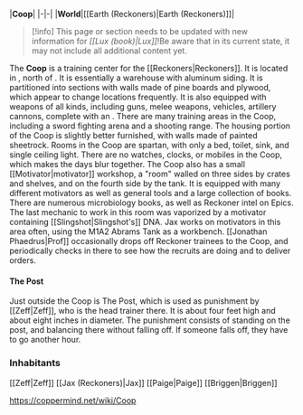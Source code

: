 |**Coop**|
|-|-|
|**World**|[[Earth (Reckoners)\|Earth (Reckoners)]]|

> [!info] This page or section needs to be updated with new information for *[[Lux (book)\|Lux]]*!Be aware that in its current state, it may not include all additional content yet.

The **Coop** is a training center for the [[Reckoners\|Reckoners]]. It is located in , north of .
It is essentially a warehouse with aluminum siding. It is partitioned into sections with walls made of pine boards and plywood, which appear to change locations frequently. It is also equipped with weapons of all kinds, including guns, melee weapons, vehicles, artillery cannons, complete with an . There are many training areas in the Coop, including a sword fighting arena and a shooting range. The housing portion of the Coop is slightly better furnished, with walls made of painted sheetrock. Rooms in the Coop are spartan, with only a bed, toilet, sink, and single ceiling light.
There are no watches, clocks, or mobiles in the Coop, which makes the days blur together.
The Coop also has a small [[Motivator\|motivator]] workshop, a "room" walled on three sides by crates and shelves, and on the fourth side by the tank. It is equipped with many different motivators as well as general tools and a large collection of books. There are numerous microbiology books, as well as Reckoner intel on Epics. The last mechanic to work in this room was vaporized by a motivator containing [[Slingshot\|Slingshot's]] DNA. Jax works on motivators in this area often, using the M1A2 Abrams Tank as a workbench.
[[Jonathan Phaedrus\|Prof]] occasionally drops off Reckoner trainees to the Coop, and periodically checks in there to see how the recruits are doing and to deliver orders.

#### The Post
Just outside the Coop is The Post, which is used as punishment by [[Zeff\|Zeff]], who is the head trainer there. It is about four feet high and about eight inches in diameter. The punishment consists of standing on the post, and balancing there without falling off. If someone falls off, they have to go another hour.

### Inhabitants
[[Zeff\|Zeff]]
[[Jax (Reckoners)\|Jax]]
[[Paige\|Paige]]
[[Briggen\|Briggen]]


https://coppermind.net/wiki/Coop